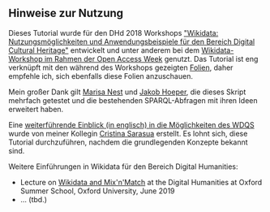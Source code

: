 ## Hinweise zur Nutzung
Dieses Tutorial wurde für den DHd 2018 Workshops ["Wikidata: Nutzungsmöglichkeiten und Anwendungsbeispiele für den Bereich Digital Cultural Heritage"](https://blogs.fu-berlin.de/dhd2018_wikidata-workshop) entwickelt und unter anderem bei dem [Wikidata-Workshop im Rahmen der Open Access Week](https://www.fu-berlin.de/sites/open_access/weiteres/Veranstaltungen/oa-week-2018_wikidata_workshop/) genutzt. Das Tutorial ist eng verknüpft mit den während des Workshops gezeigten [Folien](https://zenodo.org/record/1190807#.W9Maz3ozbUI), daher empfehle ich, sich ebenfalls diese Folien anzuschauen. 

Mein großer Dank gilt [Marisa Nest](https://github.com/marisanest) und [Jakob Hoeper](https://github.com/JKatzwinkel), die dieses Skript mehrfach getestet und die bestehenden SPARQL-Abfragen mit ihren Ideen erweitert haben.

Eine [weiterführende Einblick (in englisch) in die Möglichkeiten des WDQS](http://paws-public.wmflabs.org/paws-public/User:Criscod/Wikidata_Zurich/Semantic%20Web%20Engineering%20(UZH)%20-%20Wikidata.ipynb) wurde von meiner Kollegin [Cristina Sarasua](https://www.ifi.uzh.ch/en/ddis/people/sarasua.html) erstellt. Es lohnt sich, diese Tutorial durchzuführen, nachdem die grundlegenden Konzepte bekannt sind. 

Weitere Einführungen in Wikidata für den Bereich Digital Humanities:
* Lecture on [Wikidata and Mix'n'Match](https://drive.google.com/file/d/1E4OFIAqV8Cx4Uep19iRHfHXIr-f09j8G/view) at the Digital Humanities at Oxford Summer School, Oxford University, June 2019
* ... (tbd.)
